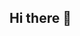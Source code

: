 ## Hi there 👋

<!--
**GlieseQ/GlieseQ** is a ✨ _special_ ✨ repository because its `README.md` (this file) appears on your GitHub profile.

Here are some ideas to get you started:

🔧 Env. Engineering undergrad, AI newbie.  
🤖 PyTorch rookie, still figuring it out.  
💻 C++ & Python? Check.  
🔥 Goal: Make my code work, and my AI smarter than me.  

